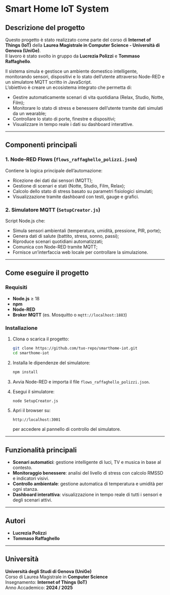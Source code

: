 # Smart Home IoT System

## Descrizione del progetto
Questo progetto è stato realizzato come parte del corso di **Internet of Things (IoT)** della **Laurea Magistrale in Computer Science - Università di Genova (UniGe)**.  
Il lavoro è stato svolto in gruppo da **Lucrezia Polizzi** e **Tommaso Raffaghello**.

Il sistema simula e gestisce un ambiente domestico intelligente, monitorando sensori, dispositivi e lo stato dell’utente attraverso Node-RED e un simulatore MQTT scritto in JavaScript.  
L’obiettivo è creare un ecosistema integrato che permetta di:
- Gestire automaticamente scenari di vita quotidiana (Relax, Studio, Notte, Film);
- Monitorare lo stato di stress e benessere dell’utente tramite dati simulati da un wearable;
- Controllare lo stato di porte, finestre e dispositivi;
- Visualizzare in tempo reale i dati su dashboard interattive.

---

## Componenti principali

### 1. Node-RED Flows (`flows_raffaghello_polizzi.json`)
Contiene la logica principale dell’automazione:
- Ricezione dei dati dai sensori (MQTT);
- Gestione di scenari e stati (Notte, Studio, Film, Relax);
- Calcolo dello stato di stress basato su parametri fisiologici simulati;
- Visualizzazione tramite dashboard con testi, gauge e grafici.

### 2. Simulatore MQTT (`SetupCreator.js`)
Script Node.js che:
- Simula sensori ambientali (temperatura, umidità, pressione, PIR, porte);
- Genera dati di salute (battito, stress, sonno, passi);
- Riproduce scenari quotidiani automatizzati;
- Comunica con Node-RED tramite MQTT;
- Fornisce un’interfaccia web locale per controllare la simulazione.

---

## Come eseguire il progetto

### Requisiti
- **Node.js** ≥ 18  
- **npm**  
- **Node-RED**  
- **Broker MQTT** (es. Mosquitto o `mqtt://localhost:1883`)

### Installazione
1. Clona o scarica il progetto:
   ```bash
   git clone https://github.com/tuo-repo/smarthome-iot.git
   cd smarthome-iot
   ```
2. Installa le dipendenze del simulatore:
   ```bash
   npm install
   ```
3. Avvia Node-RED e importa il file `flows_raffaghello_polizzi.json`.

4. Esegui il simulatore:
   ```bash
   node SetupCreator.js
   ```

5. Apri il browser su:
   ```
   http://localhost:3001
   ```
   per accedere al pannello di controllo del simulatore.

---

## Funzionalità principali
- **Scenari automatici**: gestione intelligente di luci, TV e musica in base al contesto.  
- **Monitoraggio benessere**: analisi del livello di stress con calcolo RMSSD e indicatori visivi.  
- **Controllo ambientale**: gestione automatica di temperatura e umidità per ogni stanza.  
- **Dashboard interattiva**: visualizzazione in tempo reale di tutti i sensori e degli scenari attivi.  

---

## Autori
- **Lucrezia Polizzi**  
- **Tommaso Raffaghello**

---

## Università
**Università degli Studi di Genova (UniGe)**  
Corso di Laurea Magistrale in **Computer Science**  
Insegnamento: **Internet of Things (IoT)**  
Anno Accademico: **2024 / 2025**
